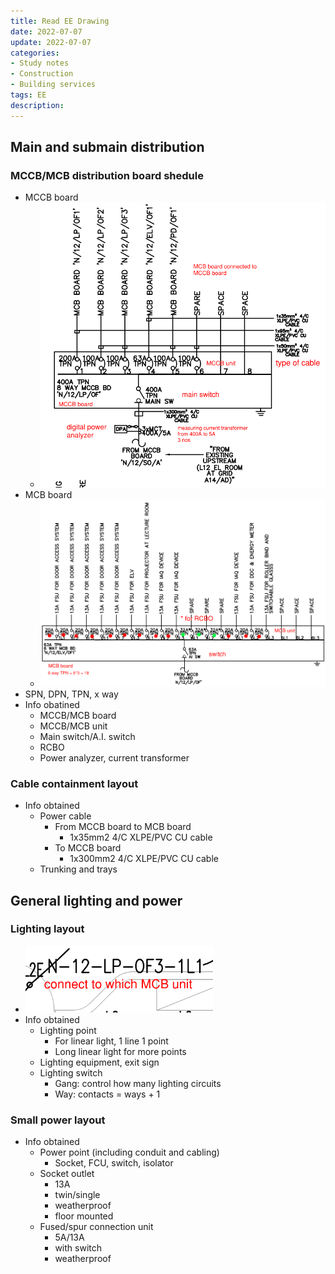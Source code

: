 ```yaml
---
title: Read EE Drawing
date: 2022-07-07
update: 2022-07-07
categories: 
- Study notes
- Construction
- Building services
tags: EE
description: 
---
```


## Main and submain distribution

### MCCB/MCB distribution board shedule

- MCCB board
    - <img src="https://raw.githubusercontent.com/zoe-gif/images/master/20220707113417.png" width="500" height="">
- MCB board
    - <img src="https://raw.githubusercontent.com/zoe-gif/images/master/20220707111629.png" width="700" height="">
- SPN, DPN, TPN, x way
- Info obatined
    - MCCB/MCB board
    - MCCB/MCB unit
    - Main switch/A.I. switch
    - RCBO
    - Power analyzer, current transformer

### Cable containment layout

- Info obtained
    - Power cable
        - From MCCB board to MCB board 
            - 1x35mm2 4/C XLPE/PVC CU cable
        - To MCCB board
            - 1x300mm2 4/C XLPE/PVC CU cable
    - Trunking and trays

## General lighting and power

### Lighting layout

- <img src="https://raw.githubusercontent.com/zoe-gif/images/master/20220707124326.png" width="300" height="">
- Info obtained
    - Lighting point
        - For linear light, 1 line 1 point
        - Long linear light for more points
    - Lighting equipment, exit sign
    - Lighting switch
        - Gang: control how many lighting circuits
        - Way: contacts = ways + 1

### Small power layout
- Info obtained
    - Power point (including conduit and cabling)
        - Socket, FCU, switch, isolator
    - Socket outlet
        - 13A
        - twin/single
        - weatherproof
        - floor mounted
    - Fused/spur connection unit
        - 5A/13A
        - with switch
        - weatherproof
